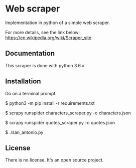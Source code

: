 # Web scraper

Implementation in python of a simple web scraper.

For more details, see the link below:
https://en.wikipedia.org/wiki/Scraper_site

## Documentation

This scraper is done with python 3.6.x.

## Installation

Do on a terminal prompt:

$ python3 -m pip install -r requirements.txt

$ scrapy runspider characters_scraper.py -o characters.json

$ scrapy runspider quotes_scraper.py -o quotes.json

$ ./san_antonio.py

## License

There is no license. It's an open source project.
